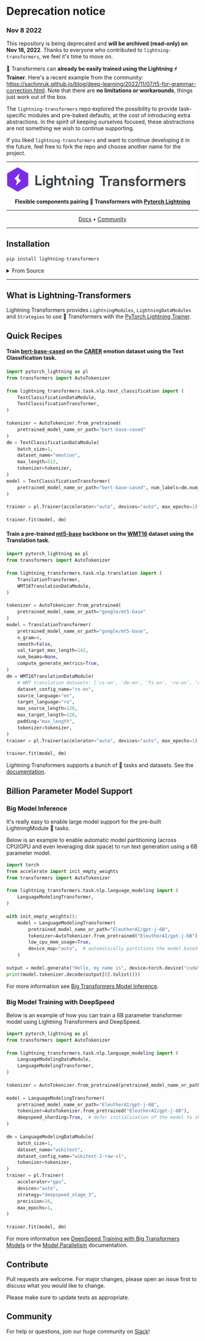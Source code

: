 # Deprecation notice

### Nov 8 2022

This repository is being deprecated and **will be archived (read-only) on Nov 18, 2022**. Thanks to everyone who contributed to `lightning-transformers`, we feel it's time to move on.

:hugs: Transformers can **already be easily trained using the Lightning :zap: Trainer**. Here's a recent example from the community: <https://sachinruk.github.io/blog/deep-learning/2022/11/07/t5-for-grammar-correction.html>. Note that there are **no limitations or workarounds**, things just work out of the box.

The `lightning-transformers` repo explored the possibility to provide task-specific modules and pre-baked defaults, at the cost of introducing extra abstractions. In the spirit of keeping ourselves focused, these abstractions are not something we wish to continue supporting.

If you liked `lightning-transformers` and want to continue developing it in the future, feel free to fork the repo and choose another name for the project.

______________________________________________________________________

<div align="center">

<img src="docs/source/_static/images/logo.png" width="500px">

**Flexible components pairing :hugs: Transformers with [Pytorch Lightning](https://github.com/PyTorchLightning/pytorch-lightning)**

______________________________________________________________________

<p align="center">
  <a href="https://lightning-transformers.readthedocs.io/">Docs</a> •
  <a href="#community">Community</a>
</p>

______________________________________________________________________

</div>

## Installation

```bash
pip install lightning-transformers
```

<details>
<summary>From Source</summary>

```bash
git clone https://github.com/PyTorchLightning/lightning-transformers.git
cd lightning-transformers
pip install .
```

</details>

______________________________________________________________________

## What is Lightning-Transformers

Lightning Transformers provides `LightningModules`, `LightningDataModules` and `Strategies` to use :hugs: Transformers with the [PyTorch Lightning Trainer](https://pytorch-lightning.readthedocs.io/en/stable/common/trainer.html).

## Quick Recipes

#### Train [bert-base-cased](https://huggingface.co/bert-base-cased) on the [CARER](https://huggingface.co/datasets/emotion) emotion dataset using the Text Classification task.

```python
import pytorch_lightning as pl
from transformers import AutoTokenizer

from lightning_transformers.task.nlp.text_classification import (
    TextClassificationDataModule,
    TextClassificationTransformer,
)

tokenizer = AutoTokenizer.from_pretrained(
    pretrained_model_name_or_path="bert-base-cased"
)
dm = TextClassificationDataModule(
    batch_size=1,
    dataset_name="emotion",
    max_length=512,
    tokenizer=tokenizer,
)
model = TextClassificationTransformer(
    pretrained_model_name_or_path="bert-base-cased", num_labels=dm.num_classes
)

trainer = pl.Trainer(accelerator="auto", devices="auto", max_epochs=1)

trainer.fit(model, dm)
```

#### Train a pre-trained [mt5-base](https://huggingface.co/google/mt5-base) backbone on the [WMT16](https://huggingface.co/datasets/wmt16) dataset using the Translation task.

```python
import pytorch_lightning as pl
from transformers import AutoTokenizer

from lightning_transformers.task.nlp.translation import (
    TranslationTransformer,
    WMT16TranslationDataModule,
)

tokenizer = AutoTokenizer.from_pretrained(
    pretrained_model_name_or_path="google/mt5-base"
)
model = TranslationTransformer(
    pretrained_model_name_or_path="google/mt5-base",
    n_gram=4,
    smooth=False,
    val_target_max_length=142,
    num_beams=None,
    compute_generate_metrics=True,
)
dm = WMT16TranslationDataModule(
    # WMT translation datasets: ['cs-en', 'de-en', 'fi-en', 'ro-en', 'ru-en', 'tr-en']
    dataset_config_name="ro-en",
    source_language="en",
    target_language="ro",
    max_source_length=128,
    max_target_length=128,
    padding="max_length",
    tokenizer=tokenizer,
)
trainer = pl.Trainer(accelerator="auto", devices="auto", max_epochs=1)

trainer.fit(model, dm)
```

Lightning Transformers supports a bunch of :hugs: tasks and datasets. See the [documentation](https://lightning-transformers.readthedocs.io/en/latest/).

## Billion Parameter Model Support

### Big Model Inference

It's really easy to enable large model support for the pre-built LightningModule :hugs: tasks.

Below is an example to enable automatic model partitioning (across CPU/GPU and even leveraging disk space) to run text generation using a 6B parameter model.

```python
import torch
from accelerate import init_empty_weights
from transformers import AutoTokenizer

from lightning_transformers.task.nlp.language_modeling import (
    LanguageModelingTransformer,
)

with init_empty_weights():
    model = LanguageModelingTransformer(
        pretrained_model_name_or_path="EleutherAI/gpt-j-6B",
        tokenizer=AutoTokenizer.from_pretrained("EleutherAI/gpt-j-6B"),
        low_cpu_mem_usage=True,
        device_map="auto",  # automatically partitions the model based on the available hardware.
    )

output = model.generate("Hello, my name is", device=torch.device("cuda"))
print(model.tokenizer.decode(output[0].tolist()))
```

For more information see [Big Transformers Model Inference](https://lightning-transformers.readthedocs.io/en/latest/features/large_model.html).

### Big Model Training with DeepSpeed

Below is an example of how you can train a 6B parameter transformer model using Lightning Transformers and DeepSpeed.

```python
import pytorch_lightning as pl
from transformers import AutoTokenizer

from lightning_transformers.task.nlp.language_modeling import (
    LanguageModelingDataModule,
    LanguageModelingTransformer,
)

tokenizer = AutoTokenizer.from_pretrained(pretrained_model_name_or_path="gpt2")

model = LanguageModelingTransformer(
    pretrained_model_name_or_path="EleutherAI/gpt-j-6B",
    tokenizer=AutoTokenizer.from_pretrained("EleutherAI/gpt-j-6B"),
    deepspeed_sharding=True,  # defer initialization of the model to shard/load pre-train weights
)

dm = LanguageModelingDataModule(
    batch_size=1,
    dataset_name="wikitext",
    dataset_config_name="wikitext-2-raw-v1",
    tokenizer=tokenizer,
)
trainer = pl.Trainer(
    accelerator="gpu",
    devices="auto",
    strategy="deepspeed_stage_3",
    precision=16,
    max_epochs=1,
)

trainer.fit(model, dm)
```

For more information see [DeepSpeed Training with Big Transformers Models](https://lightning-transformers.readthedocs.io/en/latest/features/large_model_training.html) or the [Model Parallelism](https://pytorch-lightning.readthedocs.io/en/latest/advanced/model_parallel.html#fully-sharded-training) documentation.

## Contribute

Pull requests are welcome. For major changes, please open an issue first to discuss what you would like to change.

Please make sure to update tests as appropriate.

## Community

For help or questions, join our huge community on [Slack](https://www.pytorchlightning.ai/community)!
